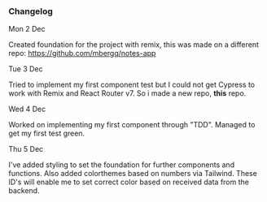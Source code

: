 ### Changelog

Mon 2 Dec

Created foundation for the project with remix, this was made on a different repo:
https://github.com/mbergq/notes-app

Tue 3 Dec

Tried to implement my first component test but I could not get Cypress to work with
Remix and React Router v7. So i made a new repo, **this** repo.

Wed 4 Dec

Worked on implementing my first component through "TDD". Managed to get my
first test green.

Thu 5 Dec

I've added styling to set the foundation for further components and functions. Also
added colorthemes based on numbers via Tailwind. These ID's will enable me to set
correct color based on received data from the backend.
